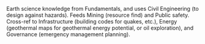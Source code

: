 Earth science knowledge from Fundamentals, and uses Civil Engineering (to design against hazards). Feeds Mining (resource find) and Public safety. Cross-ref to Infrastructure (building codes for quakes, etc.), Energy (geothermal maps for geothermal energy potential, or oil exploration), and Governance (emergency management planning).